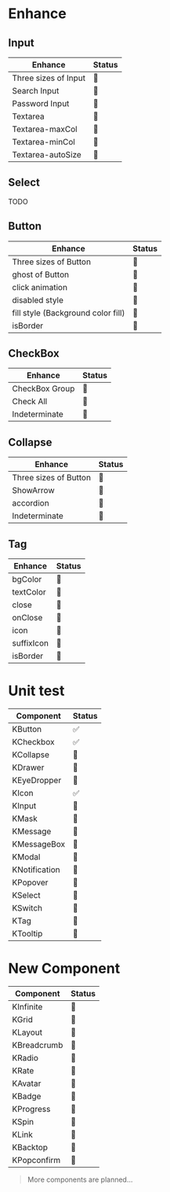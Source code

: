 # Enhance

## Input

| Enhance              | Status |
| -------------------- | ------ |
| Three sizes of Input | 🚧     |
| Search Input         | 🚧     |
| Password Input       | 🚧     |
| Textarea             | 🚧     |
| Textarea-maxCol      | 🚧     |
| Textarea-minCol      | 🚧     |
| Textarea-autoSize    | 🚧     |

## Select

TODO

## Button

| Enhance                            | Status |
| ---------------------------------- | ------ |
| Three sizes of Button              | 🚧     |
| ghost of Button                    | 🚧     |
| click animation                    | 🚧     |
| disabled style                     | 🚧     |
| fill style (Background color fill) | 🚧     |
| isBorder                           | 🚧     |

## CheckBox

| Enhance        | Status |
| -------------- | ------ |
| CheckBox Group | 🚧     |
| Check All      | 🚧     |
| Indeterminate  | 🚧     |

## Collapse

| Enhance               | Status |
| --------------------- | ------ |
| Three sizes of Button | 🚧     |
| ShowArrow             | 🚧     |
| accordion             | 🚧     |
| Indeterminate         | 🚧     |

## Tag

| Enhance    | Status |
| ---------- | ------ |
| bgColor    | 🚧     |
| textColor  | 🚧     |
| close      | 🚧     |
| onClose    | 🚧     |
| icon       | 🚧     |
| suffixIcon | 🚧     |
| isBorder   | 🚧     |

# Unit test

| Component     | Status |
| ------------- | ------ |
| KButton       | ✅     |
| KCheckbox     | ✅     |
| KCollapse     | 🚧     |
| KDrawer       | 🚧     |
| KEyeDropper   | 🚧     |
| KIcon         | ✅     |
| KInput        | 🚧     |
| KMask         | 🚧     |
| KMessage      | 🚧     |
| KMessageBox   | 🚧     |
| KModal        | 🚧     |
| KNotification | 🚧     |
| KPopover      | 🚧     |
| KSelect       | 🚧     |
| KSwitch       | 🚧     |
| KTag          | 🚧     |
| KTooltip      | 🚧     |

# New Component

| Component   | Status |
| ----------- | ------ |
| KInfinite   | 🚧     |
| KGrid       | 🚧     |
| KLayout     | 🚧     |
| KBreadcrumb | 🚧     |
| KRadio      | 🚧     |
| KRate       | 🚧     |
| KAvatar     | 🚧     |
| KBadge      | 🚧     |
| KProgress   | 🚧     |
| KSpin       | 🚧     |
| KLink       | 🚧     |
| KBacktop    | 🚧     |
| KPopconfirm | 🚧     |

> More components are planned...

